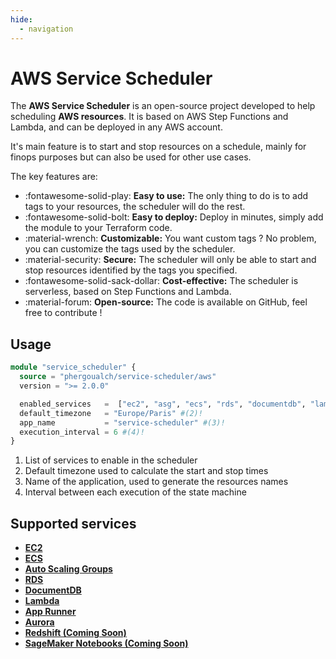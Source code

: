 ```yaml
---
hide:
  - navigation
---
```


# AWS Service Scheduler

The **AWS Service Scheduler** is an open-source project developed to help scheduling **AWS resources**. It is based on AWS Step Functions and Lambda, and can be deployed in any AWS account.

It's main feature is to start and stop resources on a schedule, mainly for finops purposes but can also be used for other use cases.

The key features are:

* :fontawesome-solid-play: **Easy to use:** The only thing to do is to add tags to your resources, the scheduler will do the rest.
* :fontawesome-solid-bolt: **Easy to deploy:** Deploy in minutes, simply add the module to your Terraform code.
* :material-wrench: **Customizable:** You want custom tags ? No problem, you can customize the tags used by the scheduler.
* :material-security: **Secure:** The scheduler will only be able to start and stop resources identified by the tags you specified.
* :fontawesome-solid-sack-dollar: **Cost-effective:** The scheduler is serverless, based on Step Functions and Lambda.
* :material-forum: **Open-source:** The code is available on GitHub, feel free to contribute !


## Usage
``` tf
module "service_scheduler" {
  source = "phergoualch/service-scheduler/aws"
  version = ">= 2.0.0"

  enabled_services   =  ["ec2", "asg", "ecs", "rds", "documentdb", "lambda", "apprunner", "aurora"] #(1)!
  default_timezone   = "Europe/Paris" #(2)!
  app_name           = "service-scheduler" #(3)!
  execution_interval = 6 #(4)!
}
```

1. List of services to enable in the scheduler
2. Default timezone used to calculate the start and stop times
3. Name of the application, used to generate the resources names
4. Interval between each execution of the state machine

## Supported services

<div class="grid cards" markdown>

- **[EC2](usage/supported-services.md#ec2)**
- **[ECS](usage/supported-services.md#ecs)**
- **[Auto Scaling Groups](usage/supported-services.md#auto-scaling-groups)**
- **[RDS](usage/supported-services.md#rds)**
- **[DocumentDB](usage/supported-services.md#documentdb)**
- **[Lambda](usage/supported-services.md#lambda)**
- **[App Runner](usage/supported-services.md#app-runner)**
- **[Aurora](usage/supported-services.md#aurora)**
- **[Redshift (Coming Soon)](roadmap.md#redshift)**
- **[SageMaker Notebooks (Coming Soon)](roadmap.md#sagemaker-notebooks)**

</div>

